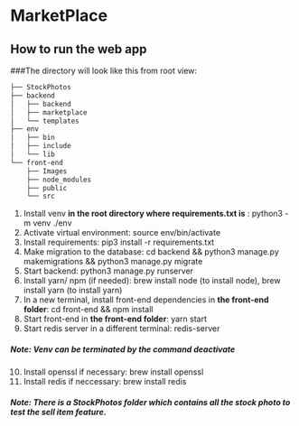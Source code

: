 # MarketPlace

## How to run the web app

###The directory will look like this from root view:
```bash
├── StockPhotos
├── backend
│   ├── backend
│   ├── marketplace
│   └── templates
├── env
│   ├── bin
│   ├── include
│   └── lib
└── front-end
    ├── Images
    ├── node_modules
    ├── public
    └── src
 ```

1. Install venv **in the root directory where requirements.txt is** : python3 -m venv ./env
2. Activate virtual environment: source env/bin/activate
3. Install requirements: pip3 install -r requirements.txt
4. Make migration to the database: cd backend && python3 manage.py makemigrations && python3 manage.py migrate
5. Start backend: python3 manage.py runserver
6. Install yarn/ npm (if needed): brew install node (to install node), brew install yarn (to install yarn) 
7. In a new terminal, install front-end dependencies in **the front-end folder**: cd front-end && npm install 
8. Start front-end in **the front-end folder**: yarn start
9. Start redis server in a different terminal: redis-server 

##### Note: Venv can be terminated by the command deactivate 
10. Install openssl if necessary: brew install openssl
11. Install redis if neccessary: brew install redis 

##### Note: There is a StockPhotos folder which contains all the stock photo to test the sell item feature.


